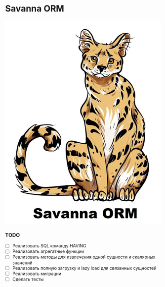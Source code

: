 # Savanna ORM

![](https://raw.githubusercontent.com/Tyutnev/savanna-orm/main/docs/savanna-orm.jpg)

### TODO
- [ ] Реализовать SQL команду HAVING
- [ ] Реализовать агрегатные функции
- [ ] Реализовать методы для извлечения одной сущности и скалярных значений
- [ ] Реализовать полную загрузку и lazy load для связанных сущностей
- [ ] Реализовать миграции
- [ ] Сделать тесты